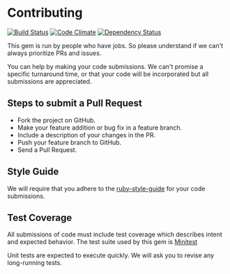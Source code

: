 # Contributing

[![Build Status](https://travis-ci.org/ipaddress-gem/ipaddress.svg?branch=master)](https://travis-ci.org/ipaddress-gem/ipaddress) [![Code Climate](https://codeclimate.com/github/ipaddress-gem/ipaddress/badges/gpa.svg)](https://codeclimate.com/github/ipaddress-gem/ipaddress) [![Dependency Status](https://www.versioneye.com/user/projects/57001305fcd19a0051853bde/badge.svg?style=flat)](https://www.versioneye.com/user/projects/57001305fcd19a0051853bde)

This gem is run by people who have jobs. So please understand if we can't always prioritize PRs and issues.

You can help by making your code submissions. We can't promise a specific turnaround time, or that your code will be incorporated but all submissions are appreciated.

## Steps to submit a Pull Request

* Fork the project on GitHub.
* Make your feature addition or bug fix in a feature branch.
* Include a description of your changes in the PR.
* Push your feature branch to GitHub.
* Send a Pull Request.

## Style Guide

We will require that you adhere to the [ruby-style-guide](https://rubystyle.guide/) for your code submissions.

## Test Coverage

All submissions of code must include test coverage which describes intent and expected behavior.
The test suite used by this gem is [Minitest](https://github.com/seattlerb/minitest)

Unit tests are expected to execute quickly. We will ask you to revise any long-running tests.
